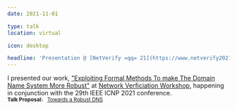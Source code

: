 ```yaml
---
date: 2021-11-01

type: talk
location: virtual

icon: desktop

headline: 'Presentation @ [NetVerify =qq= 21](https://www.netverify2021.org/)'
---
```


I presented our work, ["Exploiting Formal Methods To make The Domain Name System More Robust"](https://www.netverify2021.org/program.html) at [Network Verficiation Workshop](https://www.netverify2021.org/), happening in conjunction with the 29th IEEE ICNP 2021 conference. 
<br>
<small>**Talk Proposal:** &nbsp; [Towards a Robust DNS](%BASE_URL%/assets/pdf/netverify21_robust.pdf)</small>